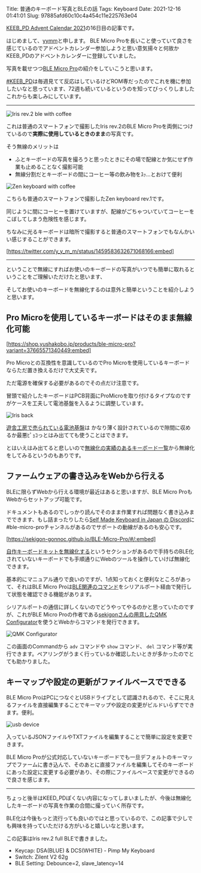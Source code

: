 Title: 普通のキーボード写真とBLEの話
Tags: Keyboard
Date: 2021-12-16 01:41:01
Slug: 97885afd60c10c4a454c11e225763e04

[KEEB_PD Advent Calendar 2021](https://adventar.org/calendars/6470)の16日目の記事です。

はじめまして、[yymm](https://twitter.com/_y_y_m_m_)と申します。
BLE Micro Proを長いこと使っていて良さを感じているのでアドベントカレンダー参加しようと思い意気揚々と何故かKEEB_PDのアドベントカレンダーに登録していました。

写真を載せつつ[BLE Micro Pro](https://shop.yushakobo.jp/products/ble-micro-pro?variant=37665571340449)の紹介をしていこうと思います。

[#KEEB_PD](https://twitter.com/search?q=%23KEEB_PD%20filter%3Aimages&src=typed_query)は毎週見てて反応はしているけどROM専だったのでこれを機に参加したいなと思っています、72週も続いているというのを知ってびっくりしましたこれからも楽しみにしています。

---

![Iris rev.2 ble with coffee](images/iris.jpg)

これは普通のスマートフォンで撮影したIris rev.2のBLE Micro Proを両側につけているので**実際に使用しているときのまま**の写真です。

そう無線のメリットは

- ふとキーボードの写真を撮ろうと思ったときにその場で配線とか気にせず作業も止めることなく撮影可能
- 無線分割だとキーボードの間にコーヒー等の飲み物をｽｯ...とおけて便利

![Zen keyboard with coffee](https://pbs.twimg.com/media/DlFqdWxU8AA1VlS.jpg)

こちらも普通のスマートフォンで撮影したZen keyboard rev.1です。

同じように間にコーヒーを置けていますが、配線がごちゃついていてコーヒーをこぼしてしまう危険性を感じます。

ちなみに光るキーボードは暗所で撮影すると普通のスマートフォンでもなんかいい感じすることができます。

[https://twitter.com/y_y_m_m/status/1459583632671068166:embed]

---

ということで無線にすればお使いのキーボードの写真がいつでも簡単に取れるということをご理解いただけたと思います、

そしてお使いのキーボードを無線化するのは意外と簡単ということを紹介しようと思います。

## Pro Microを使用しているキーボードはそのまま無線化可能

[https://shop.yushakobo.jp/products/ble-micro-pro?variant=37665571340449:embed]

Pro Microとの互換性を意識しているのでPro Microを使用しているキーボードならただ置き換えるだけで大丈夫です。

ただ電源を確保する必要があるのでその点だけ注意です。

冒頭で紹介したキーボードはPCB背面にProMicroを取り付けるタイプなのですがケースを工夫して電池基盤を入るように調整しています。

![Iris back](images/iris_back.jpg)

[遊舎工房で売られている電池基盤](https://shop.yushakobo.jp/products/ble-micro-pro-battery-board/)は
かなり薄く設計されているので隙間に収めるか最悪ﾋﾟｮｺっとはみ出てても使うことはできます。

とはいえはみ出てると悲しいので[無線化の実績のあるキーボード一覧](https://sekigon-gonnoc.github.io/BLE-Micro-Pro/#/keyboard_list)から無線化をしてみるというのもありです。

## ファームウェアの書き込みをWebから行える

BLEに限らずWebから行える環境が最近はあると思いますが、BLE Micro ProもWebからセットアップ可能です。

ドキュメントもあるのでしっかり読んでそのまま作業すれば問題なく書き込みまでできます、もし詰まったりしたら[Self Made Keyboard in Japan の Discord](https://discordapp.com/invite/zXCss8T)に#ble-micro-proチャンネルがあるのでサポートの動線があるのも安心です。

[https://sekigon-gonnoc.github.io/BLE-Micro-Pro/#/:embed]

[自作キーボードキットを無線化する](https://sekigon-gonnoc.github.io/BLE-Micro-Pro/#/getting_started)というセクションがあるので手持ちのBLE化されていないキーボードでも手順通りにWebのツールを操作していけば無線化できます。

基本的にマニュアル通りで良いのですが、1点知っておくと便利なところがあって、それはBLE Micro Proは[BLE関連のコマンド](https://sekigon-gonnoc.github.io/BLE-Micro-Pro/#/cli)をシリアルポート経由で発行して状態を確認できる機能があります。

シリアルポートの通信に詳しくないのでどうやってやるのかと思っていたのですが、これがBLE Micro Proの作者である[sekigonさんの用意したQMK Configurator](https://sekigon-gonnoc.github.io/qmk_configurator)を使うとWebからコマンドを発行できます。

![QMK Configurator](images/qmk_configurator.png)

この画面のCommandから `adv` コマンドや `show` コマンド、 `del` コマンド等が実行できます。ペアリングがうまく行っているか確認したいときが多かったのでとても助かりました。

## キーマップや設定の更新がファイルベースでできる

BLE Micro ProはPCにつなぐとUSBドライブとして認識されるので、そこに見えるファイルを直接編集することでキーマップや設定の変更がビルドいらずでできます。便利。

![usb device](images/usb.png)

入っているJSONファイルやTXTファイルを編集することで簡単に設定を変更できます。

BLE Micro Proが公式対応していないキーボードでも一旦デフォルトのキーマップでファームに書き込んで、そのあとに直接ファイルを編集してそのキーボードにあった設定に変更する必要があり、その際にファイルベースで変更ができるので良さを感じます。

---

ちょっと後半はKEED_PDぽくない内容になってしまいましたが、今後は無線化したキーボードの写真を作業の合間に撮っていく所存です。

BLE化は今後もっと流行っても良いのではと思っているので、この記事で少しでも興味を持っていただける方がいると嬉しいなと思います。

この記事はIris rev.2 full BLEで書きました。

- Keycap: DSA(BLUE) & DCS(WHITE) - Pimp My Keyboard
- Switch: Zilent V2 62g
- BLE Setting: Debounce=2, slave_latency=14
